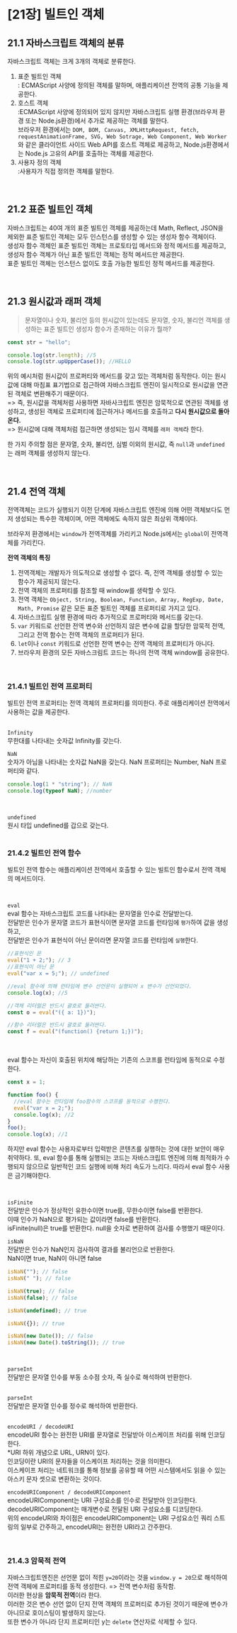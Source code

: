 # [21장] 빌트인 객체

## 21.1 자바스크립트 객체의 분류

자바스크립트 객체는 크게 3개의 객체로 분류한다.

1. 표준 빌트인 객체  
   : ECMAScript 사양에 정의된 객체를 말하며, 애플리케이션 전역의 공통 기능을 제공한다.
2. 호스트 객체  
   :ECMAScript 사양에 정의되어 있지 않지만 자바스크립트 실행 환경(브라우저 환경 또는 Node.js환경)에서 추가로 제공하는 객체를 말한다.  
   브라우저 환경에서는 `DOM, BOM, Canvas, XMLHttpRequest, fetch, requestAnimationFrame, SVG, Web Sotrage, Web Component, Web Worker`와 같은 클라이언트 사이드 Web API를 호스트 객체로 제공하고, Node.js환경에서는 Node.js 고유의 API를 호출하는 객체를 제공한다.
3. 사용자 정의 객체  
   :사용자가 직접 정의한 객체를 말한다.

<br/>

## 21.2 표준 빌트인 객체

자바스크립트는 40여 개의 표준 빌트인 객체를 제공하는데 Math, Reflect, JSON을 제외한 표준 빌트인 객체는 모두 인스턴스를 생성할 수 있는 생성자 함수 객체이다.  
생성자 함수 객체인 표준 빌트인 객체는 프로토타입 메서드와 정적 메서드를 제공하고,  
생성자 함수 객체가 아닌 표준 빌트인 객체는 정적 메서드만 제공한다.  
표준 빌트인 객체는 인스턴스 없이도 호출 가능한 빌트인 정적 메서드를 제공한다.

<br/>

## 21.3 원시값과 래퍼 객체

> 문자열이나 숫자, 불리언 등의 원시값이 있는데도 문자열, 숫자, 불리언 객체를 생성하는 표준 빌트인 생성자 함수가 존재하는 이유가 뭘까?

```js
const str = "hello";

console.log(str.length); //5
console.log(str.upUpperCase()); //HELLO
```

위의 예시처럼 원시값이 프로퍼티와 메서드를 갖고 있는 객체처럼 동작한다. 이는 원시값에 대해 마침표 표기법으로 접근하여 자바스크립트 엔진이 일시적으로 원시값을 연관된 객체로 변환해주기 때문이다.  
=> 즉, 원시값을 객체처럼 사용하면 자바사크립트 엔진은 암묵적으로 연관된 객체를 생성하고, 생성된 객체로 프로퍼티에 접근하거나 메서드를 호출하고 **다시 원시값으로 돌아온다.**  
=> 원시값에 대해 객체처럼 접근하면 생성되는 임시 객체를 `래퍼 객체`라 한다.
<br/>

한 가지 주의할 점은 문자열, 숫자, 불리언, 심벌 이외의 원시값, 즉 `null`과 `undefined`는 래퍼 객체를 생성하지 않는다.

<br/>

## 21.4 전역 객체

전역객체는 코드가 실행되기 이전 단계에 자바스크립트 엔진에 의해 어떤 객체보다도 먼저 생성되는 특수한 객체이며, 어떤 객체에도 속하지 않은 최상위 객체이다.

브라우저 환경에서는 `window`가 전역객체를 가리키고 Node.js에서는 `global`이 전역객체를 가리킨다.

**전역 객체의 특징**

1. 전역객체는 개발자가 의도적으로 생성할 수 없다. 즉, 전역 객체를 생성할 수 있는 함수가 제공되지 않는다.
2. 전역 객체의 프로퍼티를 참조할 때 window를 생락할 수 있다.
3. 전역 객체는 `Object, String, Boolean, Function, Array, RegExp, Date, Math, Promise` 같은 모든 표준 빌트인 객체를 프로퍼티로 가지고 있다.
4. 자바스크립트 실행 환경에 따라 추가적으로 프로퍼티와 메서드를 갖는다.
5. `var` 키워드로 선언한 전역 변수와 선언하지 않은 변수에 값을 할당한 암묵적 전역, 그리고 전역 함수는 전역 객체의 프로퍼티가 된다.
6. `let`이나 `const` 키워드로 선언한 전역 변수는 전역 객체의 프로퍼티가 아니다.
7. 브라우저 환경의 모든 자바스크림트 코드는 하나의 전역 객체 window를 공유한다.

<br/>

### 21.4.1 빌트인 전역 프로퍼티

빌트인 전역 프로퍼티는 전역 객체의 프로퍼티를 의미한다. 주로 애플리케이션 전역에서 사용하는 값을 제공한다.  
<br/>

`Infinity`  
무한대를 나타내는 숫자값 Infinity를 갖는다.
<br/>

`NaN`  
숫자가 아님을 나타내는 숫자값 NaN을 갖는다. NaN 프로퍼티는 Number, NaN 프로퍼티와 같다.

```js
console.log(1 * "string"); // NaN
console.log(typeof NaN); //number
```

<br/>

`undefined`  
원시 타입 undefined를 갑으로 갖는다.  
<br/>

### 21.4.2 빌트인 전역 함수

빌트인 전역 함수는 애플리케이션 전역에서 호출할 수 있는 빌트인 함수로서 전역 객체의 메서드이다.

<br/>

`eval`  
eval 함수는 자바스크립트 코드를 나타내는 문자열을 인수로 전달받는다.  
전달받은 인수가 문자열 코드가 표현식이면 문자열 코드를 런타임에 `평가`하여 값을 생성하고,  
전달받은 인수가 표현식이 아닌 문이라면 문자열 코드를 런타임에 `실행`한다.

```js
//표현식인 문
eval("1 + 2;"); // 3
//표현식이 아닌 문
eval("var x = 5;"); // undefined

//eval 함수에 의해 런타임에 변수 선언문이 실행되어 x 변수가 선언되었다.
console.log(x); //5

//객체 리터럴은 반드시 괄호로 둘러싼다.
const o = eval("({ a: 1})");

//함수 리터럴은 반드시 괄호로 둘러싼다.
const f = eval("(function() {return 1;})");
```

<br/>

eval 함수는 자신이 호출된 위치에 해당하는 기존의 스코프를 런타임에 동적으로 수정한다.

```js
const x = 1;

function foo() {
  //eval 함수는 런타임에 foo함수의 스코프를 동적으로 수행한다.
  eval("var x = 2;");
  console.log(x); //2
}
foo();
console.log(x); //1
```

하지만 eval 함수는 사용자로부터 입력받은 콘텐츠를 실행하는 것에 대한 보안이 매우 취약하다. 또, eval 함수를 통해 실행되는 코드는 자바스크립트 엔진에 의해 최적화가 수행되지 않으므로 일반적인 코드 실행에 비해 처리 속도가 느리다. 따라서 eval 함수 사용은 금기해야한다.

<br/>

`isFinite`  
전달받은 인수가 정상적인 유한수이면 true를, 무한수이면 false를 반환한다.  
이때 인수가 NaN으로 평가되는 값이라면 false를 반환한다.  
isFinite(null)은 true를 반환한다. null을 숫자로 변환하여 검사를 수행했기 때문이다.
<br/>

`isNaN`  
전달받은 인수가 NaN인지 검사하여 결과를 불리언으로 반환한다.  
NaN이면 true, NaN이 아니면 false

```js
isNaN(""); // false
isNaN(" "); // false

isNaN(true); // false
isNaN(false); // false

isNaN(undefined); // true

isNaN({}); // true

isNaN(new Date()); // false
isNaN(new Date().toString()); // true
```

<br/>

`parseInt`  
전달받은 문자열 인수를 부동 소수점 숫자, 즉 실수로 해석하여 반환한다.  
<br/>

`parseInt`  
전달받은 문자열 인수를 정수로 해석하여 반환한다.  
<br/>

`encodeURI / decodeURI`  
encodeURI 함수는 완전한 URI를 문자열로 전달받아 이스케이프 처리를 위해 인코딩한다.  
\*URI 하위 개념으로 URL, URN이 있다.  
인코딩이란 URI의 문자들을 이스케이프 처리하는 것을 의미한다.  
이스케이프 처리는 네트워크를 통해 정보를 공유할 때 어떤 시스템에서도 읽을 수 있는 아스키 문자 셋으로 변환하는 것이다.
<br/>

`encodeURIComponent / decodeURIComponent`  
encodeURIComponent는 URI 구성요소를 인수로 전달받아 인코딩한다.  
decodeURIComponent는 매개변수로 전달된 URI 구성요소를 디코딩한다.  
위의 encodeURI와 차이점은 encodeURIComponent는 URI 구성요소인 쿼리 스트링의 일부로 간주하고, encodeURI는 완전한 URI라고 간주한다.

<br/>

### 21.4.3 암묵적 전역

자바스크립트엔진은 선언문 없이 적힌 `y=20`이라는 것을 `window.y = 20`으로 해석하여 전역 객체에 프로퍼티를 동적 생성한다. => 전역 변수처럼 동작함.  
이러한 현상을 **암묵적 전역**이라 한다.  
이러한 것은 변수 선언 없이 단지 전역 객체의 프로퍼티로 추가된 것이기 때문에 변수가 아니므로 호이스팅이 발생하지 않는다.  
또한 변수가 아니라 단지 프로퍼티인 y는 `delete` 연산자로 삭제할 수 있다.
